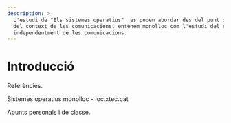 ```yaml
---
description: >-
  L'estudi de "Els sistemes operatius"  es poden abordar des del punt de vista
  del context de les comunicacions, entenem monolloc com l'estudi del sistema
  independentment de les comunicacions.
---
```


# Introducció

Referències.

Sistemes operatius monolloc - ioc.xtec.cat

Apunts personals i de classe.





